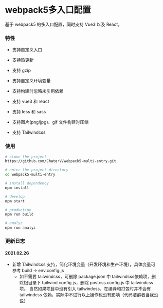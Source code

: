 # webpack5多入口配置

基于 webpack5 的多入口配置，同时支持 Vue3 以及 React。

### 特性

- 支持自定义入口


- 支持热更新


- 支持 gzip


- 支持自定义环境变量


- 支持构建时忽略未引用依赖


- 支持 vue3 和 react


- 支持 less 和 sass


- 支持图片(png/jpg)、gif 文件构建时压缩


- 支持 Tailwindcss 


### 使用

```bash
# clone the project
https://github.com/ChaterV/webpack5-multi-entry.git

# enter the project directory
cd webpack5-multi-entry

# install dependency
npm install

# develop
npm start

# production
npm run build

# analyz
npm run analyz
```

### 更新日志

#### 2021.02.26

- 新增 Tailwindcss 支持，简化环境变量（开发环境和生产环境），具体变量可参考 build -> env.config.js
    - 如不需要 tailwindcss，可删除 package.json 中 tailwindcss依赖项，删除根目录下 tailwind.config.js，删除 postcss.config.js 中 tailwindcss 项。
      当然如果项目中没有引入 tailwindcss，在编译和打包时并不会有 tailwindcss 依赖，实际中不进行以上操作也没有影响（代码洁癖者当我没说）
